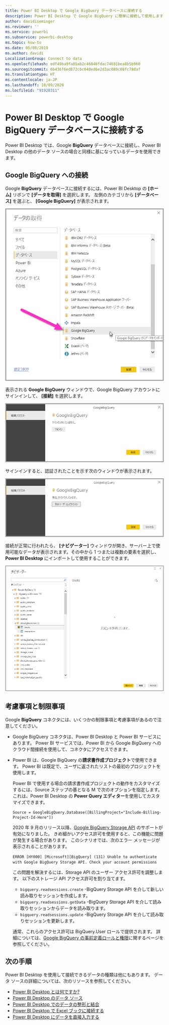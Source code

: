 ```yaml
---
title: Power BI Desktop で Google BigQuery データベースに接続する
description: Power BI Desktop で Google BigQuery に簡単に接続して使用します
author: davidiseminger
ms.reviewer: ''
ms.service: powerbi
ms.subservice: powerbi-desktop
ms.topic: how-to
ms.date: 05/08/2019
ms.author: davidi
LocalizationGroup: Connect to data
ms.openlocfilehash: edf49ba9fa85ab2c46040fdac74691bea8b5b960
ms.sourcegitcommit: 6b436f6ed872cbc040ed6e2d3ac089c08fc78daf
ms.translationtype: HT
ms.contentlocale: ja-JP
ms.lasthandoff: 10/09/2020
ms.locfileid: "91928311"
---
```

# <a name="connect-to-a-google-bigquery-database-in-power-bi-desktop"></a>Power BI Desktop で Google BigQuery データベースに接続する
Power BI Desktop では、Google **BigQuery** データベースに接続し、Power BI Desktop の他のデータ ソースの場合と同様に基になっているデータを使用できます。

## <a name="connect-to-google-bigquery"></a>Google BigQuery への接続
Google **BigQuery** データベースに接続するには、Power BI Desktop の **[ホーム]** リボンで **[データを取得]** を選択します。 左側のカテゴリから **[データベース]** を選ぶと、 **[Google BigQuery]** が表示されます。

![Google BigQuery の [データを取得] ダイアログ](media/desktop-connect-bigquery/connect_bigquery_01.png)

表示される **Google BigQuery** ウィンドウで、Google BigQuery アカウントにサインインして、 **[接続]** を選択します。

![Google BigQuery へのサインイン](media/desktop-connect-bigquery/connect_bigquery_02.png)

サインインすると、認証されたことを示す次のウィンドウが表示されます。 

![Google へのサインイン](media/desktop-connect-bigquery/connect_bigquery_02b.png)

接続が正常に行われたら、 **[ナビゲーター]** ウィンドウが開き、サーバー上で使用可能なデータが表示されます。その中から 1 つまたは複数の要素を選択し、**Power BI Desktop** にインポートして使用することができます。

![Google BigQuery からのデータ](media/desktop-connect-bigquery/connect_bigquery_03.png)

## <a name="considerations-and-limitations"></a>考慮事項と制限事項
Google **BigQuery** コネクタには、いくつかの制限事項と考慮事項があるので注意してください。

* Google BigQuery コネクタは、Power BI Desktop と Power BI サービスにあります。 Power BI サービスでは、Power BI から Google BigQuery へのクラウド間接続を使用して、コネクタにアクセスできます。

* Power BI は、Google BigQuery の**請求書作成プロジェクト**で使用できます。 Power BI は既定で、ユーザに返されたリストの最初のプロジェクトを使用します。 

  Power BI で使用する場合の請求書作成プロジェクトの動作をカスタマイズするには、Source ステップの基となる M で次のオプションを指定します。これは、Power BI Desktop の **Power Query エディター**を使用してカスタマイズできます。

  ```
  Source = GoogleBigQuery.Database([BillingProject="Include-Billing-Project-Id-Here"])
  ```

  2020 年 9 月のリリース以降、[Google BigQuery Storage API](https://cloud.google.com/bigquery/docs/reference/storage) のサポートが有効になりました。 きめ細かいアクセス許可を使用すると、この機能に問題が発生する場合があります。 このシナリオでは、次のエラー メッセージが表示されることがあります。

  `ERROR [HY000] [Microsoft][BigQuery] (131) Unable to authenticate with Google BigQuery Storage API. Check your account permissions`

  この問題を解決するには、Storage API のユーザー アクセス許可を調整します。 以下のストレージ API アクセス許可を割り当てます。

  - `bigquery.readsessions.create` -BigQuery Storage API を介して新しい読み取りセッションを作成します。
  - `bigquery.readsessions.getData` -BigQuery Storage API を介して読み取りセッションからデータを読み取ります。
  - `bigquery.readsessions.update` -BigQuery Storage API を介して読み取りセッションを更新します。

  通常、これらのアクセス許可は BigQuery.User ロールで提供されます。 詳細については、[Google BigQuery の事前定義ロールと権限](https://cloud.google.com/bigquery/docs/access-control)に関するページを参照してください。


## <a name="next-steps"></a>次の手順
Power BI Desktop を使用して接続できるデータの種類は他にもあります。 データ ソースの詳細については、次のリソースを参照してください。

* [Power BI Desktop とは何ですか?](../fundamentals/desktop-what-is-desktop.md)
* [Power BI Desktop のデータ ソース](desktop-data-sources.md)
* [Power BI Desktop でのデータの整形と結合](desktop-shape-and-combine-data.md)
* [Power BI Desktop で Excel ブックに接続する](desktop-connect-excel.md)   
* [Power BI Desktop にデータを直接入力する](desktop-enter-data-directly-into-desktop.md)   

